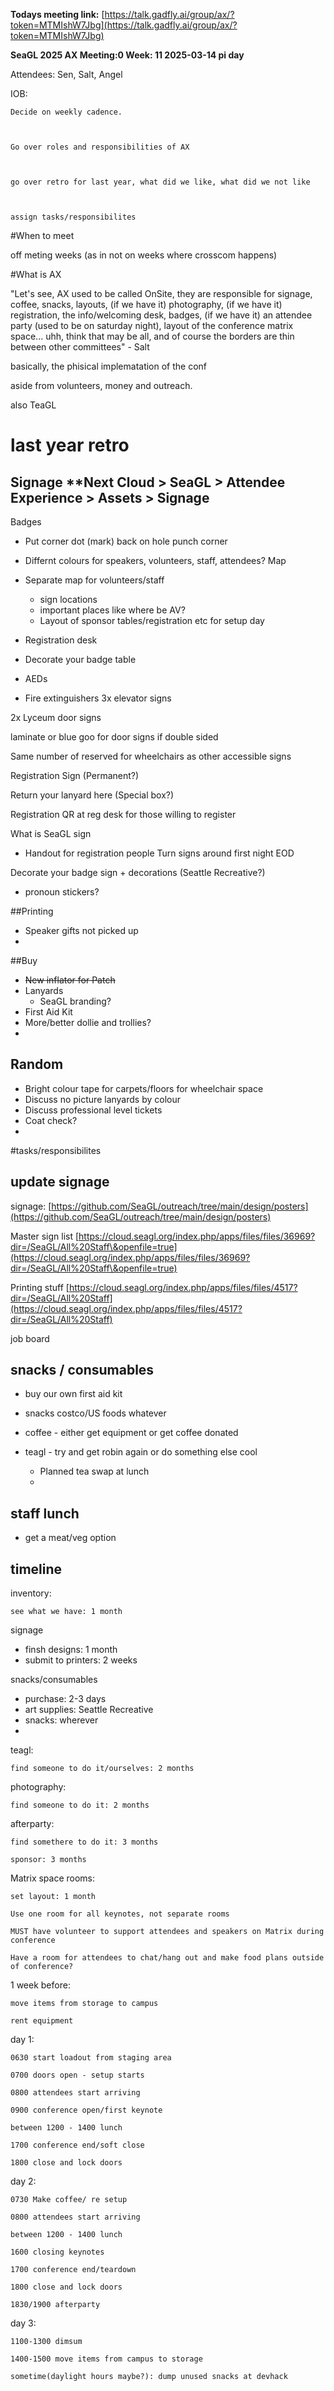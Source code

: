 
**Todays meeting link:**  [https://talk.gadfly.ai/group/ax/?token=MTMIshW7Jbg](https://talk.gadfly.ai/group/ax/?token=MTMIshW7Jbg)







**SeaGL 2025 AX Meeting:0 Week: 11 2025-03-14 pi day**





Attendees: Sen, Salt, Angel

    

IOB:

    

    Decide on weekly cadence. 

    

    Go over roles and responsibilities of AX

    

    go over retro for last year, what did we like, what did we not like

    

    assign tasks/responsibilites

    

    



#When to meet



off meting weeks (as in not on weeks where crosscom happens)



#What is AX



"Let's see, AX used to be called OnSite, they are responsible for signage, coffee, snacks, layouts, (if we have it) photography, (if we have it) registration, the info/welcoming desk, badges, (if we have it) an attendee party (used to be on saturday night), layout of the conference matrix space... uhh, think that may be all, and of course the borders are thin between other committees" - Salt



basically, the phisical implematation of the conf

aside from volunteers, money and outreach.



also TeaGL



# last year retro

## Signage **Next Cloud > SeaGL > Attendee Experience > Assets > Signage

Badges

   * Put corner dot (mark) back on hole punch corner
   * Differnt colours for speakers, volunteers, staff, attendees?
Map

   * Separate map for volunteers/staff
       * sign locations
       * important places like where be AV?
       * Layout of sponsor tables/registration etc for setup day
   * Registration desk
   * Decorate your badge table
   * AEDs
   * Fire extinguishers
3x elevator signs

2x Lyceum door signs

laminate or blue goo for door signs if double sided

Same number of reserved for wheelchairs as other accessible signs

Registration Sign (Permanent?)

Return your lanyard here (Special box?)

Registration QR at reg desk for those willing to register

What is SeaGL sign

   * Handout for registration people
Turn signs around first night EOD

Decorate your badge sign + decorations (Seattle Recreative?)

   * pronoun stickers?


##Printing

   * Speaker gifts not picked up
   * 

##Buy

   * ~~New inflator for Patch~~
   * Lanyards
       * SeaGL branding?
   * First Aid Kit
   * More/better dollie and trollies?
   * 

## Random

   * Bright colour tape for carpets/floors for wheelchair space
   * Discuss no picture lanyards by colour
   * Discuss professional level tickets
   * Coat check?
   * 



#tasks/responsibilites



## update signage



signage: [https://github.com/SeaGL/outreach/tree/main/design/posters](https://github.com/SeaGL/outreach/tree/main/design/posters)

Master sign list [https://cloud.seagl.org/index.php/apps/files/files/36969?dir=/SeaGL/All%20Staff\&openfile=true](https://cloud.seagl.org/index.php/apps/files/files/36969?dir=/SeaGL/All%20Staff\&openfile=true)



Printing stuff [https://cloud.seagl.org/index.php/apps/files/files/4517?dir=/SeaGL/All%20Staff](https://cloud.seagl.org/index.php/apps/files/files/4517?dir=/SeaGL/All%20Staff)



 job board





## snacks / consumables



- buy our own first aid kit

- snacks costco/US foods whatever

- coffee - either get equipment or get coffee donated

- teagl - try and get robin again or do something else cool

   * Planned tea swap at lunch
   * 

## staff lunch



-  get a meat/veg option



## timeline



inventory:

    see what we have: 1 month

    

signage 

   * finsh designs: 1 month
   * submit to printers: 2 weeks


snacks/consumables

   * purchase: 2-3 days
   * art supplies: Seattle Recreative
   * snacks: wherever
   * 

teagl:

    find someone to do it/ourselves: 2 months

    

photography:

    find someone to do it: 2 months

    

afterparty:

    find somethere to do it: 3 months

    sponsor: 3 months

    

Matrix space rooms:

    set layout: 1 month

    Use one room for all keynotes, not separate rooms

    MUST have volunteer to support attendees and speakers on Matrix during conference

    Have a room for attendees to chat/hang out and make food plans outside of conference?

    

1 week before:

    move items from storage to campus

    rent equipment

    

day 1:

    

    0630 start loadout from staging area 

    0700 doors open - setup starts

    0800 attendees start arriving

    0900 conference open/first keynote

    between 1200 - 1400 lunch

    1700 conference end/soft close

    1800 close and lock doors



day 2:

    

    0730 Make coffee/ re setup

    0800 attendees start arriving

    between 1200 - 1400 lunch

    1600 closing keynotes

    1700 conference end/teardown

    1800 close and lock doors

    1830/1900 afterparty

    

day 3:

    1100-1300 dimsum

    1400-1500 move items from campus to storage

    sometime(daylight hours maybe?): dump unused snacks at devhack




